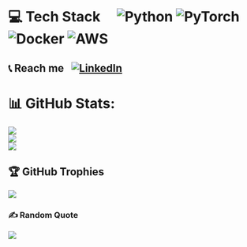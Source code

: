 # 💻 Tech Stack &nbsp; &nbsp; ![Python](https://img.shields.io/badge/python-3670A0?style=for-the-badge&logo=python&logoColor=ffdd54) ![PyTorch](https://img.shields.io/badge/PyTorch-%23EE4C2C.svg?style=for-the-badge&logo=PyTorch&logoColor=white) ![Docker](https://img.shields.io/badge/docker-%230db7ed.svg?style=for-the-badge&logo=docker&logoColor=white) ![AWS](https://img.shields.io/badge/AWS-%23FF9900.svg?style=for-the-badge&logo=amazon-aws&logoColor=white) 

## 📞 Reach me &nbsp; [![LinkedIn](https://img.shields.io/badge/LinkedIn-%230077B5.svg?logo=linkedin&logoColor=white)](https://www.linkedin.com/in/harshp8l/) 

# 📊 GitHub Stats:
![](https://github-readme-stats.vercel.app/api?username=harshp8l&theme=darcula&hide_border=true&include_all_commits=true&count_private=true)<br/>
![](https://github-readme-streak-stats.herokuapp.com/?user=harshp8l&theme=darcula&hide_border=true)<br/>
![](https://github-readme-stats.vercel.app/api/top-langs/?username=harshp8l&theme=darcula&hide_border=true&include_all_commits=true&count_private=true&layout=compact)

## 🏆 GitHub Trophies
![](https://github-profile-trophy.vercel.app/?username=harshp8l&theme=radical&no-frame=false&no-bg=true&margin-w=4)

### ✍️ Random Quote
![](https://quotes-github-readme.vercel.app/api?type=vetical&theme=tokyonight)
